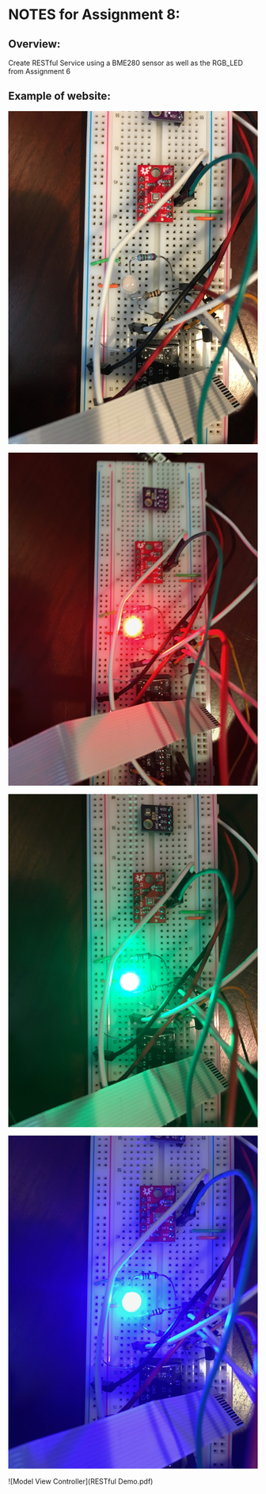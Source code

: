 # NOTES for Assignment 8:

## Overview:

Create RESTful Service using a BME280 sensor as well as the RGB_LED from Assignment 6

## Example of website:

![](Images/IMG_2151.jpg?raw=true)

![](Images/IMG_2148.jpg?raw=true)

![](Images/IMG_2149.jpg?raw=true)

![](Images/IMG_2150.jpg?raw=true)


![Model View Controller](RESTful Demo.pdf)
